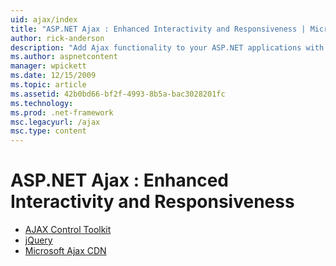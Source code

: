 ```yaml
---
uid: ajax/index
title: "ASP.NET Ajax : Enhanced Interactivity and Responsiveness | Microsoft Docs"
author: rick-anderson
description: "Add Ajax functionality to your ASP.NET applications with jQuery or the Ajax Control Toolkit. Improve the performance of your Ajax applications with the Micro..."
ms.author: aspnetcontent
manager: wpickett
ms.date: 12/15/2009
ms.topic: article
ms.assetid: 42b0bd66-bf2f-4993-8b5a-bac3028201fc
ms.technology: 
ms.prod: .net-framework
msc.legacyurl: /ajax
msc.type: content
---
```

ASP.NET Ajax : Enhanced Interactivity and Responsiveness
====================
- [AJAX Control Toolkit](https://go.devexpress.com/AjaxControlToolkit_ASP_Resources_ASP_AJAX_Index.aspx)
- [jQuery](http://jquery.com/)
- [Microsoft Ajax CDN](cdn/overview.md)
